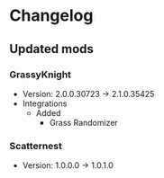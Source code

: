 # Changelog


## Updated mods

### GrassyKnight

- Version: 2.0.0.30723 -> 2.1.0.35425
- Integrations
  + Added
    - Grass Randomizer

### Scatternest

- Version: 1.0.0.0 -> 1.0.1.0

